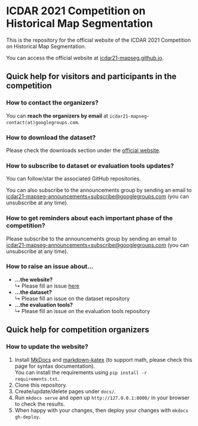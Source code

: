 # ICDAR 2021 Competition on Historical Map Segmentation
This is the repository for the official website of the ICDAR 2021 Competition on Historical Map Segmentation.

You can access the official website at [icdar21-mapseg.github.io](https://icdar21-mapseg.github.io).

## Quick help for visitors and participants in the competition

### How to contact the organizers?
You can **reach the organizers by email** at `icdar21-mapseg-contact(at)googlegroups.com`.

### How to download the dataset?
Please check the downloads section under the [official website](https://icdar21-mapseg.github.io).

### How to subscribe to dataset or evaluation tools updates?
You can follow/star the associated GitHub repositories.

You can also subscribe to the announcements group by sending an email to icdar21-mapseg-announcements+subscribe@googlegroups.com
(you can unsubscribe at any time).

### How to get reminders about each important phase of the competition?
Please subscribe to the announcements group by sending an email to icdar21-mapseg-announcements+subscribe@googlegroups.com
(you can unsubscribe at any time).

### How to raise an issue about…
- **…the website?**  
   ↳ Please fill an issue [here](https://github.com/icdar21-mapseg/icdar21-mapseg.github.io/issues)
- **…the dataset?**  
   ↳ Please fill an issue on the dataset repository
- **…the evaluation tools?**  
   ↳ Please fill an issue on the evaluation tools repository


## Quick help for competition organizers

### How to update the website?
1. Install [MkDocs](https://www.mkdocs.org/) and [markdown-katex](https://gitlab.com/mbarkhau/markdown-katex) (to support math, please check this page for syntax documentation).  
   You can install the requirements using `pip install -r requirements.txt`.
2. Clone this repository.
3. Create/update/delete pages under `docs/`.
4. Run `mkdocs serve` and open up `http://127.0.0.1:8000/` in your browser to check the results.
5. When happy with your changes, then deploy your changes with `mkdocs gh-deploy`.

